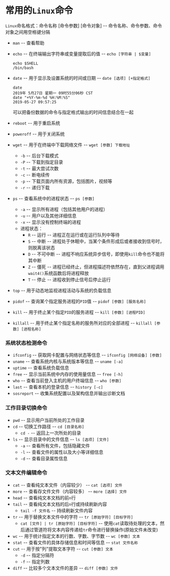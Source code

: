 # 常用的`Linux`命令

`Linux`命名格式：命令名称 [命令参数] [命令对象] -- 命令名称、命令参数、命令对象之间用空格键分隔

- `man` -- 查看帮助
- `echo` -- 在终端输出字符串或变量提取后的值 -- `echo [字符串 | $变量]`
  
  ```shell
  echo $SHELL
  /bin/bash
  ```

- `date` -- 用于显示及设置系统的时间或日期 -- `date [选项] [+指定格式]`
  
  ```shell
  date
  2019年 5月27日 星期一 09时55分06秒 CST
  date "+%Y-%m-%d %H:%M:%S"
  2019-05-27 09:57:25
  ```
  可以把备份数据的命令与指定格式输出的时间信息结合在一起

- `reboot` -- 用于重启系统
- `poweroff` -- 用于关闭系统
- `wget` -- 用于在终端中下载网络文件 -- `wget [参数] 下载地址`
  - `-b` -- 后台下载模式
  - `-P` -- 下载到指定目录
  - `-t` -- 最大尝试次数
  - `-c` -- 断电续传
  - `-p` -- 下载页面内所有资源，包括图片，视频等 
  - `-r` -- 递归下载
- `ps` -- 查看系统中的进程状态 -- `ps [参数]`
  - `-a` -- 显示所有进程（包括其他用户的进程）
  - `-u` -- 用户以及其他详细信息
  - `-x` -- 显示没有控制终端的进程
  - 进程状态：
    - `R` -- 运行 -- 进程正在运行或在运行队列中等待
    - `S` -- 中断 -- 进程处于休眠中，当某个条件形成后或者接收到信号时，则脱离该状态
    - `D` -- 不可中断 -- 进程不响应系统异步信号，即使用`kill`命令也不能将其中断
    - `Z` -- 僵死 -- 进程已经终止，但进程描述符依然存在，直到父进程调用`wait4()`系统函数后将进程释放
    - `T` -- 停止 -- 进程收到停止信号后停止运行
- `top` -- 用于动态地监视进程活动与系统的负载信息
- `pidof` -- 查询某个指定服务进程的`PID`值 -- `pidof [参数] [服务名称]`
- `kill` -- 用于终止某个指定`PID`的服务进程 -- `kill [参数] [进程PID]`
- `killall` -- 用于终止某个指定名称的服务所对应的全部进程 -- `killall [参数] [进程名称]`



### 系统状态检测命令

- `ifconfig` -- 获取网卡配置与网络状态等信息 -- `ifconfig [网络设备] [参数]`
- `uname` -- 查看系统内核与系统版本等信息 -- `uname [-a]`
- `uptime` -- 查看系统负载信息
- `free` -- 显示当前系统中内存的使用量信息 -- `free [-h]`
- `who` -- 查看当前登入主机的用户终端信息 -- `who [参数]`
- `last` -- 查看本机的登录信息 -- `history [-c]`
- `sosreport` -- 收集系统配置以及架构信息并输出诊断文档

### 工作目录切换命令

- `pwd` -- 显示用户当前所处的工作目录
- `cd` -- 切换工作路径 -- `cd [目录名称]`
  - `cd -` -- 返回上一次所处的目录
- `ls` -- 显示目录中的文件信息 -- `ls [选项] [文件]`
  - `-a` -- 查看所有文件，包括隐藏文件
  - `-l` -- 查看文件的属性以及大小等详细信息
  - `-d` -- 查看目录属性信息

### 文本文件编辑命令

- `cat` -- 查看纯文本文件（内容较少） -- `cat [选项] 文件`
- `more` -- 查看存文件文件（内容较多） -- `more [选择] 文件`
- `head` -- 查看纯文本文档的前`n`行
- `tail` -- 查看纯文本文档的后`n`行或持续刷新内容
  - `tail -f 文件名` -- 持续刷新文件内容
- `tr` -- 用于替换文本文件中的字符 -- `tr [原始字符] [目标字符]`
  - `cat [文件] | tr [原始字符] [目标字符]` -- 使用`cat`读取待处理的文本，然后通过管道符将文本内容传递给`tr`命令进行替换操作(原始文件未改变)
- `wc` -- 用于统计指定文本的行数、字数、字节数 -- `wc [参数] 文本`
- `stat` -- 查看文件的具体存储信息和时间等信息 -- `stat 文件名称`
- `cut` -- 用于按"列"提取文本字符 -- `cut [参数] 文本`
  - `-d` -- 指定分隔符
  - `-f` -- 指定列数
- `diff` -- 比较多个文本文件的差异 -- `diff [参数] 文件`